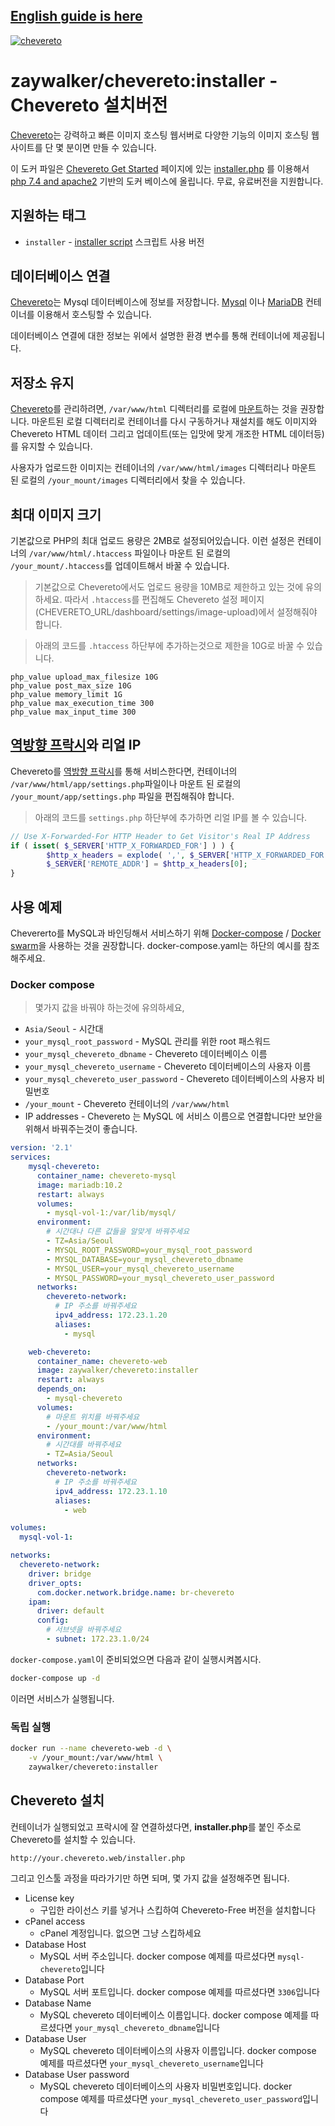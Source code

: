 [**English guide is here**](https://github.com/zaywalker/chevereto/blob/master/README.md)
--------
[cheveretourl]: https://chevereto.com/
[cheveretoinstaller]: https://chevereto.com/download/file/installer
[cheveretogetstarted]: https://chevereto.com/get-started
[php]: https://hub.docker.com/_/php
[![chevereto](http://chevereto.com/app/themes/v3/img/chevereto-blue.svg)][cheveretourl]

# zaywalker/chevereto:installer - Chevereto 설치버전

[Chevereto][cheveretourl]는 강력하고 빠른 이미지 호스팅 웹서버로 다양한 기능의 이미지 호스팅 웹사이트를 단 몇 분이면 만들 수 있습니다. 

이 도커 파일은 [Chevereto Get Started][cheveretogetstarted] 페이지에 있는 [installer.php][cheveretoinstaller] 를 이용해서 [php 7.4 and apache2][php] 기반의 도커 베이스에 올립니다. 무료, 유료버전을 지원합니다.

## 지원하는 태그

* `installer` - [installer script][cheveretoinstaller] 스크립트 사용 버전

## 데이터베이스 연결

[Chevereto][cheveretourl]는 Mysql 데이터베이스에 정보를 저장합니다. [Mysql](https://hub.docker.com/_/mysql/) 이나 [MariaDB](https://hub.docker.com/_/mariadb/) 컨테이너를 이용해서 호스팅할 수 있습니다.

데이터베이스 연결에 대한 정보는 위에서 설명한 환경 변수를 통해 컨테이너에 제공됩니다.

## 저장소 유지

[Chevereto][cheveretourl]를 관리하려면, `/var/www/html` 디렉터리를 로컬에 [마운트](https://docs.docker.com/engine/tutorials/dockervolumes/#data-volumes)하는 것을 권장합니다. 마운트된 로컬 디렉터리로 컨테이너를 다시 구동하거나 재설치를 해도 이미지와 Chevereto HTML 데이터 그리고 업데이트(또는 입맛에 맞게 개조한 HTML 데이터등)를 유지할 수 있습니다.

사용자가 업로드한 이미지는 컨테이너의 `/var/www/html/images` 디렉터리나 마운트 된 로컬의 `/your_mount/images` 디렉터리에서 찾을 수 있습니다.

## 최대 이미지 크기

기본값으로 PHP의 최대 업로드 용량은 2MB로 설정되어있습니다. 이런 설정은 컨테이너의 `/var/www/html/.htaccess` 파일이나 마운트 된 로컬의 `/your_mount/.htaccess`를 업데이트해서 바꿀 수 있습니다.

> 기본값으로 Chevereto에서도 업로드 용량을 10MB로 제한하고 있는 것에 유의하세요. 따라서 `.htaccess`를 편집해도 Chevereto 설정 페이지 (CHEVERETO_URL/dashboard/settings/image-upload)에서 설정해줘야 합니다.

> 아래의 코드를 `.htaccess` 하단부에 추가하는것으로 제한을 10G로 바꿀 수 있습니다. 
```
php_value upload_max_filesize 10G
php_value post_max_size 10G
php_value memory_limit 1G
php_value max_execution_time 300
php_value max_input_time 300
```

## [역방향 프락시](https://en.wikipedia.org/wiki/Reverse_proxy)와 리얼 IP

Chevereto를 [역방향 프락시](https://github.com/jc21/nginx-proxy-manager)를 통해 서비스한다면, 컨테이너의 `/var/www/html/app/settings.php`파일이나 마운트 된 로컬의 `/your_mount/app/settings.php` 파일을 편집해줘야 합니다. 

> 아래의 코드를 `settings.php` 하단부에 추가하면 리얼 IP를 볼 수 있습니다.
```php
// Use X-Forwarded-For HTTP Header to Get Visitor's Real IP Address
if ( isset( $_SERVER['HTTP_X_FORWARDED_FOR'] ) ) {
        $http_x_headers = explode( ',', $_SERVER['HTTP_X_FORWARDED_FOR'] );
        $_SERVER['REMOTE_ADDR'] = $http_x_headers[0];
}
```

## 사용 예제

Chevererto를 MySQL과 바인딩해서 서비스하기 위해 [Docker-compose](https://docs.docker.com/compose/) / [Docker swarm](https://docs.docker.com/engine/swarm/)을 사용하는 것을 권장합니다. docker-compose.yaml는 하단의 예시를 참조해주세요.

### Docker compose

> 몇가지 값을 바꿔야 하는것에 유의하세요,
* `Asia/Seoul` - 시간대
* `your_mysql_root_password` - MySQL 관리를 위한 root 패스워드
* `your_mysql_chevereto_dbname` - Chevereto 데이터베이스 이름
* `your_mysql_chevereto_username` - Chevereto 데이터베이스의 사용자 이름
* `your_mysql_chevereto_user_password` - Chevereto 데이터베이스의 사용자 비밀번호
* `/your_mount` - Chevereto 컨테이너의 `/var/www/html`
* IP addresses - Chevereto 는 MySQL 에 서비스 이름으로 연결합니다만 보안을 위해서 바꿔주는것이 좋습니다.

```yaml
version: '2.1'
services:
    mysql-chevereto:
      container_name: chevereto-mysql
      image: mariadb:10.2
      restart: always
      volumes:
        - mysql-vol-1:/var/lib/mysql/
      environment:
        # 시간대나 다른 값들을 알맞게 바꿔주세요
        - TZ=Asia/Seoul
        - MYSQL_ROOT_PASSWORD=your_mysql_root_password
        - MYSQL_DATABASE=your_mysql_chevereto_dbname
        - MYSQL_USER=your_mysql_chevereto_username
        - MYSQL_PASSWORD=your_mysql_chevereto_user_password
      networks:
        chevereto-network:
          # IP 주소를 바꿔주세요
          ipv4_address: 172.23.1.20
          aliases:
            - mysql

    web-chevereto:
      container_name: chevereto-web
      image: zaywalker/chevereto:installer
      restart: always
      depends_on:
        - mysql-chevereto
      volumes:
        # 마운트 위치를 바꿔주세요
        - /your_mount:/var/www/html
      environment:
        # 시간대를 바꿔주세요
        - TZ=Asia/Seoul
      networks:
        chevereto-network:
          # IP 주소를 바꿔주세요
          ipv4_address: 172.23.1.10
          aliases:
            - web

volumes:
  mysql-vol-1:

networks:
  chevereto-network:
    driver: bridge
    driver_opts:
      com.docker.network.bridge.name: br-chevereto
    ipam:
      driver: default
      config:
        # 서브넷을 바꿔주세요
        - subnet: 172.23.1.0/24
```

`docker-compose.yaml`이 준비되었으면 다음과 같이 실행시켜봅시다.

```bash
docker-compose up -d 
```

이러면 서비스가 실행됩니다.

### 독립 실행

```bash
docker run --name chevereto-web -d \
    -v /your_mount:/var/www/html \
    zaywalker/chevereto:installer
```

## Chevereto 설치

컨테이너가 실행되었고 프락시에 잘 연결하셨다면, **installer.php**를 붙인 주소로 Chevereto를 설치할 수 있습니다.

```
http://your.chevereto.web/installer.php
```
그리고 인스툴 과정을 따라가기만 하면 되며, 몇 가지 값을 설정해주면 됩니다.

* License key
     - 구입한 라이선스 키를 넣거나 스킵하여 Chevereto-Free 버전을 설치합니다
* cPanel access
     - cPanel 계정입니다. 없으면 그냥 스킵하세요
* Database Host
     - MySQL 서버 주소입니다. docker compose 예제를 따르셨다면 `mysql-chevereto`입니다
* Database Port
     - MySQL 서버 포트입니다. docker compose 예제를 따르셨다면 `3306`입니다
* Database Name
     - MySQL chevereto 데이터베이스 이름입니다. docker compose 예제를 따르셨다면 `your_mysql_chevereto_dbname`입니다
* Database User
     - MySQL chevereto 데이터베이스의 사용자 이름입니다. docker compose 예제를 따르셨다면 `your_mysql_chevereto_username`입니다
* Database User password
     - MySQL chevereto 데이터베이스의 사용자 비밀번호입니다. docker compose 예제를 따르셨다면 `your_mysql_chevereto_user_password`입니다


